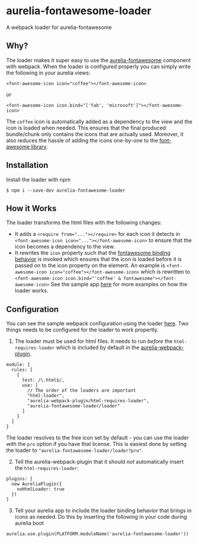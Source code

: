 # aurelia-fontawesome-loader
A webpack loader for aurelia-fontawesome

## Why?
The loader makes it super easy to use the [aurelia-fontawesome](https://github.com/jmzagorski/aurelia-fontawesome) component with webpack.
When the loader is configured properly you can simply write the following in your aurelia views:

```
<font-awesome-icon icon="coffee"></font-awesome-icon>
```
_or_
```
<font-awesome-icon icon.bind="['fab', 'microsoft']"></font-awesome-icon>
```

The `coffee` icon is automatically added as a dependency to the view and the icon is loaded when needed.
This ensures that the final produced bundle/chunk only contains the icons that are actually used.
Moreover, it also reduces the hassle of adding the icons one-by-one to the [font-awesome library](https://fontawesome.com/how-to-use/on-the-web/advanced/svg-javascript-core).


## Installation
Install the loader with npm
```
$ npm i --save-dev aurelia-fontawesome-loader
```

## How it Works
The loader transforms the html files with the following changes:
* It adds a `<require from="..."></require>` for each icon it detects in `<font-awesome-icon icon="..."></font-awesome-icon>` to ensure that the icon becomes a dependency to the view.
* It rewrites the `icon` property such that the [fontawesome binding behavior](src/binding-behavior.ts) is invoked which ensures that the icon is loaded before it is passed on to the icon property on the element.
An example is `<font-awesome-icon icon="coffee"></font-awesome-icon>` which is rewritten to `<font-awesome-icon icon.bind="'coffee' & fontawesome"></font-awesome-icon>`
See the sample app [here](/sample/src/app.html) for more examples on how the loader works. 

## Configuration
You can see the sample webpack configuration using the loader [here](sample/webpack.config.ts).
Two things needs to be configured for the loader to work propertly.
1) The loader must be used for html files. It needs to run _before_ the `html-requires-loader` which is included by default in the [aurelia-webpack-plugin](https://github.com/aurelia/webpack-plugin).
```
module: {
  rules: [
    {
      test: /\.html$/,
      use: [
        // The order of the loaders are important
        "html-loader",
        "aurelia-webpack-plugin/html-requires-loader",
        "aurelia-fontawesome-loader/loader"
      ]
    }
  ]
}
```
The loader resolves to the free icon set by default - you can use the loader with the `pro` option if you have that license.
This is easiest done by setting the loader to `"aurelia-fontawesome-loader/loader?pro"`.

2) Tell the aurelia-webpack-plugin that it should _not_ automatically insert the `html-requires-loader`:
```
plugins: [
  new AureliaPlugin({
    noHtmlLoader: true
  })
]
```

3) Tell your aurelia app to include the loader binding behavior that brings in icons as needed.
Do this by inserting the following in your code during aurelia boot

```
aurelia.use.plugin(PLATFORM.moduleName('aurelia-fontawesome-loader'))
```
